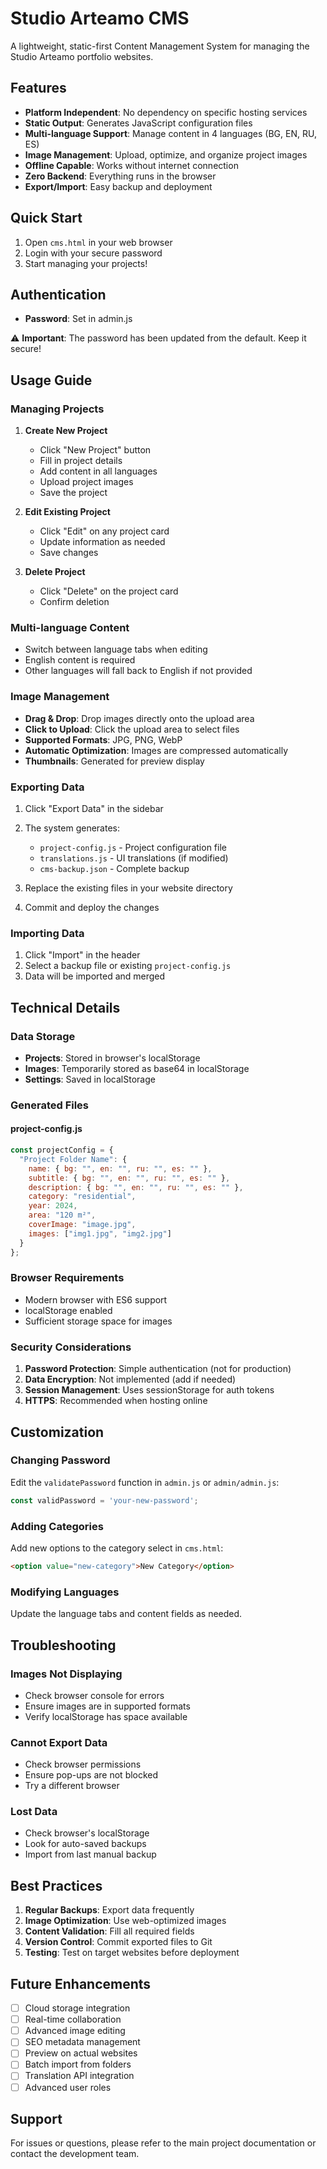 # Studio Arteamo CMS

A lightweight, static-first Content Management System for managing the Studio Arteamo portfolio websites.

## Features

- **Platform Independent**: No dependency on specific hosting services
- **Static Output**: Generates JavaScript configuration files
- **Multi-language Support**: Manage content in 4 languages (BG, EN, RU, ES)
- **Image Management**: Upload, optimize, and organize project images
- **Offline Capable**: Works without internet connection
- **Zero Backend**: Everything runs in the browser
- **Export/Import**: Easy backup and deployment

## Quick Start

1. Open `cms.html` in your web browser
2. Login with your secure password
3. Start managing your projects!

## Authentication

- **Password**: Set in admin.js

⚠️ **Important**: The password has been updated from the default. Keep it secure!

## Usage Guide

### Managing Projects

1. **Create New Project**
   - Click "New Project" button
   - Fill in project details
   - Add content in all languages
   - Upload project images
   - Save the project

2. **Edit Existing Project**
   - Click "Edit" on any project card
   - Update information as needed
   - Save changes

3. **Delete Project**
   - Click "Delete" on the project card
   - Confirm deletion

### Multi-language Content

- Switch between language tabs when editing
- English content is required
- Other languages will fall back to English if not provided

### Image Management

- **Drag & Drop**: Drop images directly onto the upload area
- **Click to Upload**: Click the upload area to select files
- **Supported Formats**: JPG, PNG, WebP
- **Automatic Optimization**: Images are compressed automatically
- **Thumbnails**: Generated for preview display

### Exporting Data

1. Click "Export Data" in the sidebar
2. The system generates:
   - `project-config.js` - Project configuration file
   - `translations.js` - UI translations (if modified)
   - `cms-backup.json` - Complete backup

3. Replace the existing files in your website directory
4. Commit and deploy the changes

### Importing Data

1. Click "Import" in the header
2. Select a backup file or existing `project-config.js`
3. Data will be imported and merged

## Technical Details

### Data Storage

- **Projects**: Stored in browser's localStorage
- **Images**: Temporarily stored as base64 in localStorage
- **Settings**: Saved in localStorage

### Generated Files

#### project-config.js
```javascript
const projectConfig = {
  "Project Folder Name": {
    name: { bg: "", en: "", ru: "", es: "" },
    subtitle: { bg: "", en: "", ru: "", es: "" },
    description: { bg: "", en: "", ru: "", es: "" },
    category: "residential",
    year: 2024,
    area: "120 m²",
    coverImage: "image.jpg",
    images: ["img1.jpg", "img2.jpg"]
  }
};
```

### Browser Requirements

- Modern browser with ES6 support
- localStorage enabled
- Sufficient storage space for images

### Security Considerations

1. **Password Protection**: Simple authentication (not for production)
2. **Data Encryption**: Not implemented (add if needed)
3. **Session Management**: Uses sessionStorage for auth tokens
4. **HTTPS**: Recommended when hosting online

## Customization

### Changing Password

Edit the `validatePassword` function in `admin.js` or `admin/admin.js`:
```javascript
const validPassword = 'your-new-password';
```

### Adding Categories

Add new options to the category select in `cms.html`:
```html
<option value="new-category">New Category</option>
```

### Modifying Languages

Update the language tabs and content fields as needed.

## Troubleshooting

### Images Not Displaying
- Check browser console for errors
- Ensure images are in supported formats
- Verify localStorage has space available

### Cannot Export Data
- Check browser permissions
- Ensure pop-ups are not blocked
- Try a different browser

### Lost Data
- Check browser's localStorage
- Look for auto-saved backups
- Import from last manual backup

## Best Practices

1. **Regular Backups**: Export data frequently
2. **Image Optimization**: Use web-optimized images
3. **Content Validation**: Fill all required fields
4. **Version Control**: Commit exported files to Git
5. **Testing**: Test on target websites before deployment

## Future Enhancements

- [ ] Cloud storage integration
- [ ] Real-time collaboration
- [ ] Advanced image editing
- [ ] SEO metadata management
- [ ] Preview on actual websites
- [ ] Batch import from folders
- [ ] Translation API integration
- [ ] Advanced user roles

## Support

For issues or questions, please refer to the main project documentation or contact the development team.
